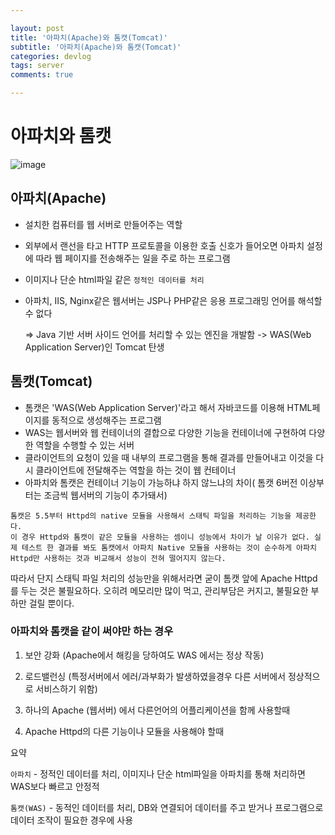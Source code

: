 ```yaml
---

layout: post
title: '아파치(Apache)와 톰캣(Tomcat)'
subtitle: '아파치(Apache)와 톰캣(Tomcat)'
categories: devlog
tags: server
comments: true

---
```


# 아파치와 톰캣

![image](https://user-images.githubusercontent.com/60701130/154409589-253b5174-a481-48b1-9afc-b77a85ffcbf0.png)

## 아파치(Apache)
- 설치한 컴퓨터를 웹 서버로 만들어주는 역할
- 외부에서 랜선을 타고 HTTP 프로토콜을 이용한 호출 신호가 들어오면 아파치 설정에 따라 웹 페이지를 전송해주는 일을 주로 하는 프로그램
- 이미지나 단순 html파일 같은 `정적인 데이터를 처리`
- 아파치, IIS, Nginx같은 웹서버는 JSP나 PHP같은 응용 프로그래밍 언어를 해석할 수 없다 

	=> Java 기반 서버 사이드 언어를 처리할 수 있는 엔진을 개발함 -> WAS(Web Application Server)인 Tomcat 탄생

## 톰캣(Tomcat)

 - 톰캣은 'WAS(Web Application Server)'라고 해서 자바코드를 이용해 HTML페이지를 동적으로 생성해주는 프로그램
 - WAS는 웹서버와 웹 컨테이너의 결합으로 다양한 기능을 컨테이너에 구현하여 다양한 역할을 수행할 수 있는 서버
 - 클라이언트의 요청이 있을 때 내부의 프로그램을 통해 결과를 만들어내고 이것을 다시 클라이언트에 전달해주는 역할을 하는 것이 웹 컨테이너
 - 아파치와 톰캣은 컨테이너 기능이 가능하냐 하지 않느냐의 차이( 톰캣 6버전 이상부터는 조금씩 웹서버의 기능이 추가돼서)


```
톰캣은 5.5부터 Httpd의 native 모듈을 사용해서 스태틱 파일을 처리하는 기능을 제공한다.  
이 경우 Httpd와 톰캣이 같은 모듈을 사용하는 셈이니 성능에서 차이가 날 이유가 없다. 실제 테스트 한 결과를 봐도 톰캣에서 아파치 Native 모듈을 사용하는 것이 순수하게 아파치 Httpd만 사용하는 것과 비교해서 성능이 전혀 떨어지지 않는다.
```

따라서 단지 스태틱 파일 처리의 성능만을 위해서라면 굳이 톰캣 앞에 Apache Httpd를 두는 것은 불필요하다. 오히려 메모리만 많이 먹고, 관리부담은 커지고, 불필요한 부하만 걸릴 뿐이다.


### 아파치와 톰캣을 같이 써야만 하는 경우


1. 보안 강화 (Apache에서 해킹을 당하여도 WAS 에서는 정상 작동)

2. 로드밸런싱 (특정서버에서 에러/과부화가 발생하였을경우 다른 서버에서 정상적으로 서비스하기 위함)

3. 하나의 Apache (웹서버) 에서 다른언어의 어플리케이션을 함께 사용할때

4. Apache Httpd의 다른 기능이나 모듈을 사용해야 할때 

요약

```아파치``` - 정적인 데이터를 처리, 이미지나 단순 html파일을 아파치를 통해 처리하면 WAS보다 빠르고 안정적

```톰캣(WAS)``` - 동적인 데이터를 처리, DB와 연결되어 데이터를 주고 받거나 프로그램으로 데이터 조작이 필요한 경우에 사용

